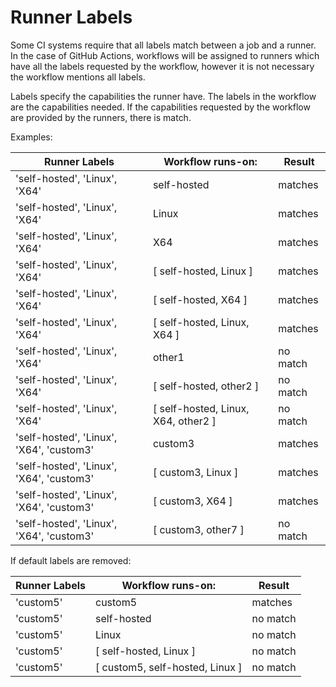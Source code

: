 
# Runner Labels

Some CI systems require that all labels match between a job and a runner. In the case of GitHub Actions, workflows will be assigned to runners which have all the labels requested by the workflow, however it is not necessary the workflow mentions all labels.

Labels specify the capabilities the runner have. The labels in the workflow are the capabilities needed. If the capabilities requested by the workflow are provided by the runners, there is match.  

Examples:

| Runner Labels | Workflow runs-on: | Result |
| ------------- | ------------- | ------------- |
| 'self-hosted', 'Linux', 'X64' | self-hosted | matches |
| 'self-hosted', 'Linux', 'X64' | Linux | matches |
| 'self-hosted', 'Linux', 'X64' | X64 | matches |
| 'self-hosted', 'Linux', 'X64' | [ self-hosted, Linux ] | matches |
| 'self-hosted', 'Linux', 'X64' | [ self-hosted, X64 ] | matches |
| 'self-hosted', 'Linux', 'X64' | [ self-hosted, Linux, X64 ] | matches |
| 'self-hosted', 'Linux', 'X64' | other1 | no match |
| 'self-hosted', 'Linux', 'X64' | [ self-hosted, other2 ] | no match |
| 'self-hosted', 'Linux', 'X64' | [ self-hosted, Linux, X64, other2 ] | no match |
| 'self-hosted', 'Linux', 'X64', 'custom3' | custom3 | matches |
| 'self-hosted', 'Linux', 'X64', 'custom3' | [ custom3, Linux ] | matches |
| 'self-hosted', 'Linux', 'X64', 'custom3' | [ custom3, X64 ] | matches |
| 'self-hosted', 'Linux', 'X64', 'custom3' | [ custom3, other7 ] | no match |

If default labels are removed:

| Runner Labels | Workflow runs-on: | Result |
| ------------- | ------------- | ------------- |
| 'custom5' | custom5 | matches |
| 'custom5' | self-hosted | no match |
| 'custom5' | Linux | no match |
| 'custom5' | [ self-hosted, Linux ] | no match |
| 'custom5' | [ custom5, self-hosted, Linux ] | no match |
